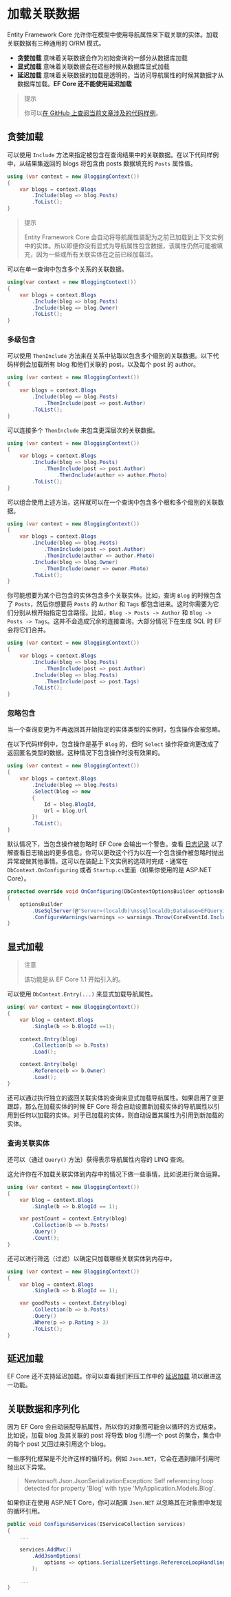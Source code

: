 # 加载关联数据

Entity Framework Core 允许你在模型中使用导航属性来下载关联的实体。加载关联数据有三种通用的 O/RM 模式。

* **贪婪加载** 意味着关联数据会作为初始查询的一部分从数据库加载
* **显式加载** 意味着关联数据会在迟些时候从数据库显式加载
* **延迟加载** 意味着关联数据的加载是透明的，当访问导航属性的时候其数据才从数据库加载。**EF Core 还不能使用延迟加载**

> 提示
>
> 你可以[在 GitHub 上查阅当前文章涉及的代码样例](https://github.com/aspnet/EntityFramework.Docs/tree/master/samples/core/Querying)。

## 贪婪加载

可以使用 `Include` 方法来指定被包含在查询结果中的关联数据。在以下代码样例中，从结果集返回的 blogs 将包含由 posts 数据填充的 `Posts` 属性值。

```C#
using (var context = new BloggingContext())
{
    var blogs = context.Blogs
        .Include(blog => blog.Posts)
        .ToList();
}
```

> 提示
>
> Entity Framework Core 会自动将导航属性装配为之前已加载到上下文实例中的实体。所以即便你没有显式为导航属性包含数据，该属性仍然可能被填充，因为一些或所有关联实体在之前已经加载过。

可以在单一查询中包含多个关系的关联数据。

```C#
using(var context = new BloggingContext())
{
    var blogs = context.Blogs
        .Include(blog => blog.Posts)
        .Include(blog => blog.Owner)
        .ToList();
}
```

### 多级包含

可以使用 `ThenInclude` 方法来在关系中钻取以包含多个级别的关联数据。以下代码样例会加载所有 blog 和他们关联的 post，以及每个 post 的 author。

```C#
using (var context = new BloggingContext())
{
    var blogs = context.Blogs
        .Include(blog => blog.Posts)
            .ThenInclude(post => post.Author)
        .ToList();
}
```

可以连接多个 `ThenInclude` 来包含更深层次的关联数据。

```C#
using (var context = new BloggingContext())
{
    var blogs = context.Blogs
        .Include(blog => blog.Posts)
            .ThenInclude(post => post.Author)
                .ThenInclude(author => author.Photo)
        .ToList();
}
```

可以组合使用上述方法，这样就可以在一个查询中包含多个根和多个级别的关联数据。

```C#
using (var context = new BloggingContext())
{
    var blogs = context.Blogs
        .Include(blog => blog.Posts)
            .ThenInclude(post => post.Author)
            .ThenInclude(author => author.Photo)
        .Include(blog => blog.Owner)
            .ThenInclude(owner => owner.Photo)
        .ToList();
}
```

你可能想要为某个已包含的实体包含多个关联实体。比如，查询 `Blog` 的时候包含了 `Posts`，然后你想要将 `Posts` 的 `Author` 和 `Tags` 都包含进来。这时你需要为它们分别从根开始指定包含路径。比如，`Blog -> Posts -> Author` 和 `Blog -> Posts -> Tags`。这并不会造成冗余的连接查询，大部分情况下在生成 SQL 时 EF 会将它们合并。

```C#
using (var context = new BloggingContext())
{
    var blogs = context.Blogs
        .Include(blog => blog.Posts)
            .ThenInclude(post => post.Author)
        .Include(blog => blog.Posts)
            .ThenInclude(post => post.Tags)
        .ToList();
}
```

### 忽略包含

当一个查询变更为不再返回其开始指定的实体类型的实例时，包含操作会被忽略。

在以下代码样例中，包含操作是基于 `Blog` 的，但时 `Select` 操作将查询更改成了返回匿名类型的数据。这种情况下包含操作时没有效果的。

```C#
using (var context = new BloggingContext())
{
    var blogs = context.Blogs
        .Include(blog => blog.Posts)
        .Select(blog => new
        {
            Id = blog.BlogId,
            Url = blog.Url
        })
        .ToList();
}
```

默认情况下，当包含操作被忽略时 EF Core 会输出一个警告。查看 [日志记录](../11、其他/C、日志记录.md)  以了解查看日志输出的更多信息。你可以更改这个行为以在一个包含操作被忽略时抛出异常或做其他事情。这可以在装配上下文实例的选项时完成 - 通常在 `DbContext.OnConfiguring` 或者 `Startup.cs`里面（如果你使用的是 ASP.NET Core）。

```C#
protected override void OnConfiguring(DbContextOptionsBuilder optionsBuilder)
{
    optionsBuilder
        .UseSqlServer(@"Server=(localdb)\mssqllocaldb;Database=EFQuerying;Trusted_Connection=True;")
        .ConfigureWarnings(warnings => warnings.Throw(CoreEventId.IncludeIgnoredWarning));
}
```

## 显式加载

> 注意
>
> 该功能是从 EF Core 1.1 开始引入的。

可以使用 `DbContext.Entry(...)` 来显式加载导航属性。

```C#
using( var context = new BloggingContext())
{
    var blog = context.Blogs
        .Single(b => b.BlogId ==1);
    
    context.Entry(blog)
        .Collection(b => b.Posts)
        .Load();

    context.Entry(bolg)
        .Reference(b => b.Owner)
        .Load();
}
```

还可以通过执行独立的返回关联实体的查询来显式加载导航属性。如果启用了变更跟踪，那么在加载实体的时候 EF Core 将会自动设置新加载实体的导航属性以引用到任何以加载的实体。对于已加载的实体，则自动设置其属性为引用到新加载的实体。

### 查询关联实体

还可以（通过 `Query()` 方法）获得表示导航属性内容的 LINQ 查询。

这允许你在不加载关联实体到内存中的情况下做一些事情，比如说进行聚合运算。

```C#
using (var context = new BloggingContext())
{
    var blog = context.Blogs
        .Single(b => b.BlogId == 1);

    var postCount = context.Entry(blog)
        .Collection(b => b.Posts)
        .Query()
        .Count();
}
```

还可以进行筛选（过滤）以确定只加载哪些关联实体到内存中。

```C#
using (var context = new BloggingContext())
{
    var blog = context.Blogs
        .Single(b => b.BlogId == 1);

    var goodPosts = context.Entry(blog)
        .Collection(b => b.Posts)
        .Query()
        .Where(p => p.Rating > 3)
        .ToList();
}
```

## 延迟加载

EF Core 还不支持延迟加载。你可以查看我们积压工作中的 [延迟加载](https://github.com/aspnet/EntityFrameworkCore/issues/3797) 项以跟进这一功能。

## 关联数据和序列化

因为 EF Core 会自动装配导航属性，所以你的对象图可能会以循环的方式结束。比如说，加载 blog 及其关联的 post 将导致 blog 引用一个 post 的集合，集合中的每个 post 又回过来引用这个 blog。

一些序列化框架是不允许这样的循环的。例如 `Json.NET`，它会在遇到循环引用时抛出以下异常。

> Newtonsoft.Json.JsonSerializationException: Self referencing loop detected for property 'Blog' with type 'MyApplication.Models.Blog'.

如果你正在使用 ASP.NET Core，你可以配置 `Json.NET` 以忽略其在对象图中发现的循环引用。

```C#
public void ConfigureServices(IServiceCollection services)
{
    ...

    services.AddMvc()
        .AddJsonOptions(
            options => options.SerializerSettings.ReferenceLoopHandling = Newtonsoft.Json.ReferenceLoopHandling.Ignore
        );

    ...
}
```